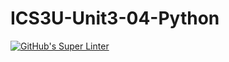 # ICS3U-Unit3-04-Python

[![GitHub's Super Linter](https://github.com/Joshua-Yeung-2/ICS3U-Unit3-04-Python/workflows/GitHub's%20Super%20Linter/badge.svg)](https://github.com/Joshua-Yeung-2/ICS3U-Unit3-04-Python/actions)

